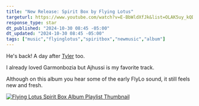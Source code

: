 ```yaml
---
title: "New Release: Spirit Box by Flying Lotus"
targeturl: https://www.youtube.com/watch?v=E-BbWldXfJk&list=OLAK5uy_kQDB4vsLJy0bmjuYsCXKa-eMO-W33na2w
response_type: star
dt_published: "2024-10-30 08:45 -05:00"
dt_updated: "2024-10-30 08:45 -05:00"
tags: ["music","flyinglotus","spiritbox","newmusic","album"]
---
```


He's back! A day after [Tyler](/responses/chromakopia-tyler-the-creator-released) too.

I already loved Garmonbozia but Ajhussi is my favorite track. 

Although on this album you hear some of the early FlyLo sound, it still feels new and fresh.

[![Flying Lotus Spirit Box Album Playlist Thumbnail](http://img.youtube.com/vi/E-BbWldXfJk/0.jpg)](https://www.youtube.com/playlist?list=OLAK5uy_kQDB4vsLJy0bmjuYsCXKa-eMO-W33na2w "Flying Lotus Spirit Box Album Playlist Thumbnail")
